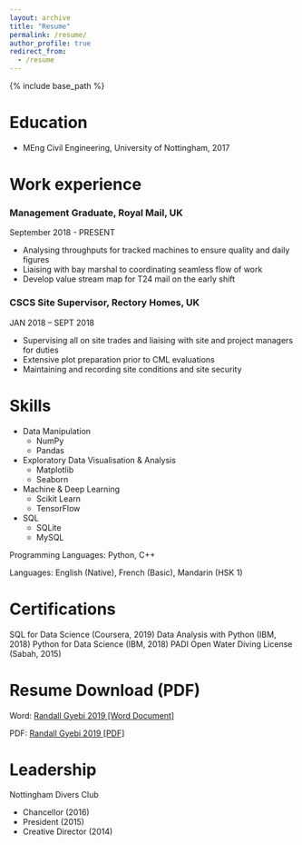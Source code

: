 ```yaml
---
layout: archive
title: "Resume"
permalink: /resume/
author_profile: true
redirect_from:
  - /resume
---
```


{% include base_path %}

Education
======
* MEng Civil Engineering, University of Nottingham, 2017 

Work experience
======
### Management Graduate, Royal Mail, UK
September 2018 - PRESENT
  * Analysing throughputs for tracked machines to ensure quality and daily figures
  * Liaising with bay marshal to coordinating seamless flow of work
  * Develop value stream map for T24 mail on the early shift

### CSCS Site Supervisor, Rectory Homes, UK 
JAN 2018 – SEPT 2018
  * Supervising all on site trades and liaising with site and project managers for duties
  * Extensive plot preparation prior to CML evaluations
  * Maintaining and recording site conditions and site security
  
Skills
======
* Data Manipulation
  * NumPy 
  * Pandas
* Exploratory Data Visualisation & Analysis
  * Matplotlib
  * Seaborn
* Machine & Deep Learning
  * Scikit Learn
  * TensorFlow
* SQL
  * SQLite
  * MySQL

Programming Languages: Python, C++ 

Languages: English (Native), French (Basic), Mandarin (HSK 1)


Certifications
======
SQL for Data Science (Coursera, 2019)
Data Analysis with Python (IBM, 2018)
Python for Data Science (IBM, 2018)
PADI Open Water Diving License (Sabah, 2015)


Resume Download (PDF)
======
Word: <a href="https://github.com/randallgyebi/randallgyebi.github.io/blob/master/files/Randall%20Gyebi%20CV%20190402%20CS.docx?raw=true" >Randall Gyebi 2019 [Word Document]</a>

PDF: <a href="https://github.com/randallgyebi/randallgyebi.github.io/blob/master/files/Randall%20Gyebi%20CV%20190402%20CS.pdf" target="_blank">Randall Gyebi 2019 [PDF]</a>
  
Leadership
======
Nottingham Divers Club 
  * Chancellor (2016)
  * President (2015)
  * Creative Director (2014)

